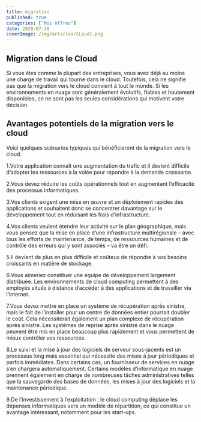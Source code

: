 ```yaml
---
title: migration
published: true
categories: ["Nos offres"]
date: 2020-07-28
coverImage: /img/articles/CLoud1.png
---
```


## Migration dans le Cloud

Si vous êtes comme la plupart des entreprises, vous avez déjà au moins une charge de travail qui tourne dans le cloud. Toutefois, cela ne signifie pas que la migration vers le cloud convient à tout le monde. Si les environnements en nuage sont généralement évolutifs, fiables et hautement disponibles, ce ne sont pas les seules considérations qui motivent votre décision.

## Avantages potentiels de la migration vers le cloud

Voici quelques scénarios typiques qui bénéficieront de la migration vers le cloud.

1.Votre application connaît une augmentation du trafic et il devient difficile d’adapter les ressources à la volée pour répondre à la demande croissante.

2.Vous devez réduire les coûts opérationnels tout en augmentant l’efficacité des processus informatiques.

3.Vos clients exigent une mise en œuvre et un déploiement rapides des applications et souhaitent donc se concentrer davantage sur le développement tout en réduisant les frais d’infrastructure.

4.Vos clients veulent étendre leur activité sur le plan géographique, mais vous pensez que la mise en place d’une infrastructure multirégionale – avec tous les efforts de maintenance, de temps, de ressources humaines et de contrôle des erreurs qui y sont associés – va être un défi.

5.Il devient de plus en plus difficile et coûteux de répondre à vos besoins croissants en matière de stockage.

6.Vous aimeriez constituer une équipe de développement largement distribuée. Les environnements de cloud computing permettent à des employés situés à distance d’accéder à des applications et de travailler via l’internet.

7.Vous devez mettre en place un système de récupération après sinistre, mais le fait de l’installer pour un centre de données entier pourrait doubler le coût. Cela nécessiterait également un plan complexe de récupération après sinistre. Les systèmes de reprise après sinistre dans le nuage peuvent être mis en place beaucoup plus rapidement et vous permettent de mieux contrôler vos ressources.

8.Le suivi et la mise à jour des logiciels de serveur sous-jacents est un processus long mais essentiel qui nécessite des mises à jour périodiques et parfois immédiates. Dans certains cas, un fournisseur de services en nuage s’en chargera automatiquement. Certains modèles d’informatique en nuage prennent également en charge de nombreuses tâches administratives telles que la sauvegarde des bases de données, les mises à jour des logiciels et la maintenance périodique.

9.De l’investissement à l’exploitation : le cloud computing déplace les dépenses informatiques vers un modèle de répartition, ce qui constitue un avantage intéressant, notamment pour les start-ups.
